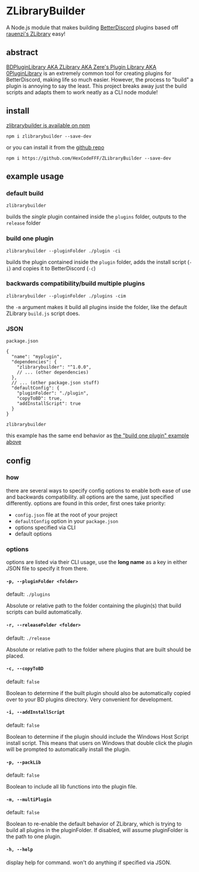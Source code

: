 # ZLibraryBuilder

A Node.js module that makes building [BetterDiscord](https://betterdiscord.app/) plugins based
off [rauenzi's ZLibrary](https://github.com/rauenzi/BDPluginLibrary) easy!

## abstract

[BDPluginLibrary AKA ZLibrary AKA Zere's Plugin Library AKA 0PluginLibrary](https://github.com/rauenzi/BDPluginLibrary)
is an extremely common tool for creating plugins for BetterDiscord, making life so much easier. However, the process
to "build" a plugin is annoying to say the least. This project breaks away just the build scripts and adapts them to
work neatly as a CLI node module!

## install

[zlibrarybuilder is available on npm](https://www.npmjs.com/package/zlibrarybuilder)

```shell
npm i zlibrarybuilder --save-dev
```

or you can install it from the [github repo](https://github.com/HexCodeFFF/ZLibraryBuilder)

```shell
npm i https://github.com/HexCodeFFF/ZLibraryBuilder --save-dev
```

## example usage

### default build

```shell
zlibrarybuilder
```

builds the *single* plugin contained inside the `plugins` folder, outputs to the `release` folder

### build one plugin

```shell
zlibrarybuilder --pluginFolder ./plugin -ci
```

builds the plugin contained inside the `plugin` folder, adds the install script (`-i`) and copies it to
BetterDiscord (`-c`)

### backwards compatibility/build multiple plugins

```shell
zlibrarybuilder --pluginFolder ./plugins -cim
```

the `-m` argument makes it build all plugins inside the folder, like the default ZLibrary `build.js` script does.

### JSON

`package.json`

```json5
{
  "name": "myplugin",
  "dependencies": {
    "zlibrarybuilder": "^1.0.0",
    // ... (other dependencies)
  },
  // ... (other package.json stuff)
  "defaultConfig": {
    "pluginFolder": "./plugin",
    "copyToBD": true,
    "addInstallScript": true
  }
}
```

```shell
zlibrarybuilder
```

this example has the same end behavior as [the "build one plugin" example above](#build-one-plugin)

## config

### how

there are several ways to specify config options to enable both ease of use and backwards compatibility. all options are
the same, just specified differently. options are found in this order, first ones take priority:

- `config.json` file at the root of your project
- `defaultConfig` option in your `package.json`
- options specified via CLI
- default options

### options

options are listed via their CLI usage, use the **long name** as a key in either JSON file to specify it from there.

#### `-p, --pluginFolder <folder>`

default: `./plugins`

Absolute or relative path to the folder containing the plugin(s) that build scripts can build automatically.

#### `-r, --releaseFolder <folder>`

default: `./release`

Absolute or relative path to the folder where plugins that are built should be placed.

#### `-c, --copyToBD`

default: `false`

Boolean to determine if the built plugin should also be automatically copied over to your BD plugins directory. Very
convenient for development.

#### `-i, --addInstallScript`

default: `false`

Boolean to determine if the plugin should include the Windows Host Script install script. This means that users on
Windows that double click the plugin will be prompted to automatically install the plugin.

#### `-p, --packLib`

default: `false`

Boolean to include all lib functions into the plugin file.

#### `-m, --multiPlugin`

default: `false`

Boolean to re-enable the default behavior of ZLibrary, which is trying to build all plugins in the pluginFolder. If
disabled, will assume pluginFolder is the path to one plugin.

#### `-h, --help`

display help for command. won't do anything if specified via JSON.
